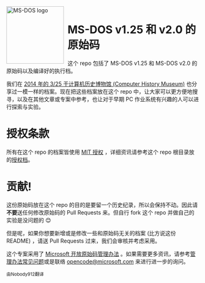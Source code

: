 <img width="150" height="150" align="left" style="float: left; margin: 0 10px 0 0;" alt="MS-DOS logo" src="https://github.com/Microsoft/MS-DOS/blob/master/msdos-logo.png">

# MS-DOS v1.25 和 v2.0 的原始码
这个 repo 包括了 MS-DOS v1.25 和 MS-DOS v2.0 的原始码以及编译好的执行档。

我们在 [2014 年的 3/25 于计算机历史博物馆 (Computer History Museum)](http://www.computerhistory.org/atchm/microsoft-ms-dos-early-source-code/) 也分享过一模一样的档案。现在把这些档案放在这个 repo 中，让大家可以更方便地搜寻，以及在其他文章或专案中参考，也让对于早期 PC 作业系统有兴趣的人可以进行探索与实验。

# 授权条款
所有在这个 repo 的档案皆使用 [MIT 授权](https://en.wikipedia.org/wiki/MIT_License) ，详细资讯请参考这个 repo 根目录放的[授权档](https://github.com/Microsoft/MS-DOS/blob/master/LICENSE.md)。

# 贡献!
这份原始码放在这个 repo 的目的是要留一个历史纪录，所以会保持不动。因此请**不要**送任何修改原始码的 Pull Requests 来。但自行 fork 这个 repo 并做自己的实验是没问题的 😊

但是呢，如果你想要新增或是修改一些和原始码无关的档案 (比方说这份 README) ，请送 Pull Requests 过来，我们会审核并考虑采用。

这个专案采用了 [Microsoft 开放原始码管理办法](https://opensource.microsoft.com/codeofconduct/) 。如果需要更多资讯，请参考[管理办法常见问题](https://opensource.microsoft.com/codeofconduct/faq/)或是联络 [opencode@microsoft.com](mailto:opencode@microsoft.com) 来进行进一步的询问。

<sub>由Nobody912翻译</sub>
